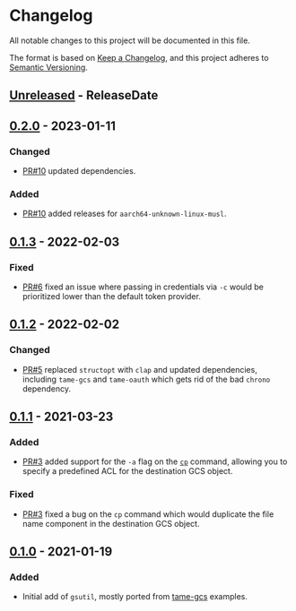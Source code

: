 <!-- markdownlint-disable blanks-around-headings blanks-around-lists no-duplicate-heading -->

# Changelog

All notable changes to this project will be documented in this file.

The format is based on [Keep a Changelog](https://keepachangelog.com/en/1.0.0/),
and this project adheres to [Semantic Versioning](https://semver.org/spec/v2.0.0.html).

<!-- next-header -->
## [Unreleased] - ReleaseDate
## [0.2.0] - 2023-01-11
### Changed
- [PR#10](https://github.com/EmbarkStudios/gsutil/pull/10) updated dependencies.

### Added
- [PR#10](https://github.com/EmbarkStudios/gsutil/pull/10) added releases for `aarch64-unknown-linux-musl`.

## [0.1.3] - 2022-02-03
### Fixed
- [PR#6](https://github.com/EmbarkStudios/gsutil/pull/6) fixed an issue where passing in credentials via `-c` would be prioritized lower than the default token provider.

## [0.1.2] - 2022-02-02
### Changed
- [PR#5](https://github.com/EmbarkStudios/gsutil/pull/5) replaced `structopt` with `clap` and updated dependencies, including `tame-gcs` and `tame-oauth` which gets rid of the bad `chrono` dependency.

## [0.1.1] - 2021-03-23
### Added
- [PR#3](https://github.com/EmbarkStudios/gsutil/pull/3) added support for the `-a` flag on the [`cp`](https://cloud.google.com/storage/docs/gsutil/commands/cp) command, allowing you to specify a predefined ACL for the destination GCS object.

### Fixed
- [PR#3](https://github.com/EmbarkStudios/gsutil/pull/3) fixed a bug on the `cp` command which would duplicate the file name component in the destination GCS object.

## [0.1.0] - 2021-01-19

### Added

- Initial add of `gsutil`, mostly ported from [tame-gcs](https://github.com/EmbarkStudios/tame-gcs) examples.

<!-- next-url -->
[Unreleased]: https://github.com/EmbarkStudios/gsutil/compare/0.2.0...HEAD
[0.2.0]: https://github.com/EmbarkStudios/gsutil/compare/0.1.3...0.2.0
[0.1.3]: https://github.com/EmbarkStudios/gsutil/compare/0.1.2...0.1.3
[0.1.2]: https://github.com/EmbarkStudios/gsutil/compare/0.1.1...0.1.2
[0.1.1]: https://github.com/EmbarkStudios/gsutil/compare/0.1.0...0.1.1
[0.1.0]: https://github.com/EmbarkStudios/gsutil/releases/tag/0.1.0
